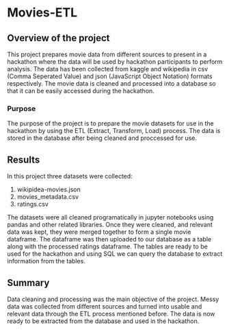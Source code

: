 # Movies-ETL

## Overview of the project

This project prepares movie data from different sources to present in a hackathon where the data will be used by hackathon participants to perform analysis. The data has been collected from kaggle and wikipedia in csv (Comma Seperated Value) and json (JavaScript Object Notation) formats respectively. The movie data is cleaned and processed into a database so that it can be easily accessed during the hackathon.

### Purpose

The purpose of the project is to prepare the movie datasets for use in the hackathon by using the ETL (Extract, Transform, Load) process. The data is stored in the database after being cleaned and proccessed for use.

## Results

In this project three datasets were collected:

1. wikipidea-movies.json
2. movies_metadata.csv
3. ratings.csv

The datasets were all cleaned programatically in jupyter notebooks using pandas and other related libraries. Once they were cleaned, and relevant data was kept, they were merged together to form a single movie dataframe. The dataframe was then uploaded to our database as a table along with the processed ratings dataframe. The tables are ready to be used for the hackathon and using SQL we can query the database to extract information from the tables.

## Summary

Data cleaning and processing was the main objective of the project. Messy data was collected from different sources and turned into usable and relevant data through the ETL process mentioned before. The data is now ready to be extracted from the database and used in the hackathon.
